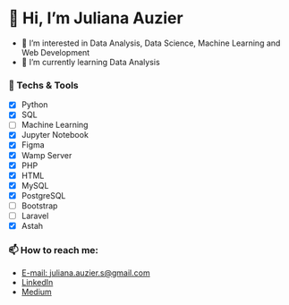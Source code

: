 # 👋 Hi, I’m Juliana Auzier
- 👀 I’m interested in Data Analysis, Data Science, Machine Learning and Web Development
- 🌱 I’m currently learning Data Analysis
### 👯 Techs & Tools
- [x] Python
- [x] SQL
- [ ] Machine Learning
- [x] Jupyter Notebook
- [x] Figma
- [x] Wamp Server
- [x] PHP
- [x] HTML
- [x] MySQL
- [x] PostgreSQL
- [ ] Bootstrap
- [ ] Laravel
- [x] Astah 
### 📫 How to reach me:
* [E-mail: juliana.auzier.s@gmail.com](juliana.auzier.s@gmail.com)
* [LinkedIn](linkedin.com/in/juliana-auzier/)
* [Medium](https://juliana-auzier.medium.com/)

<!---
Auzier17/Auzier17 is a ✨ special ✨ repository because its `README.md` (this file) appears on your GitHub profile.
You can click the Preview link to take a look at your changes.
--->
